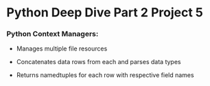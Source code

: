 # Python Deep Dive Part 2 Project 5

### Python Context Managers: 

- Manages multiple file resources    

- Concatenates data rows from each and parses data types

- Returns namedtuples for each row with respective field names 


